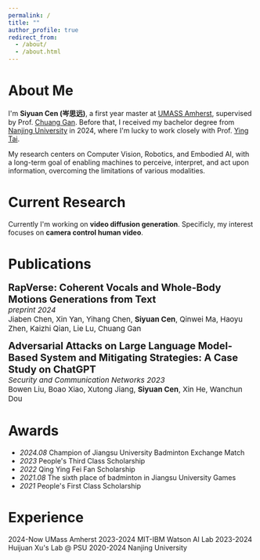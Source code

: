 ```yaml
---
permalink: /
title: ""
author_profile: true
redirect_from: 
  - /about/
  - /about.html
---
```


About Me
====
I'm **Siyuan Cen (岑思远)**, a first year master at [UMASS Amherst](https://www.umass.edu/), supervised by Prof. [Chuang Gan](https://people.csail.mit.edu/ganchuang/). Before that, I received my bachelor degree from [Nanjing University]() in 2024, where I'm lucky to work closely with Prof. [Ying Tai](https://tyshiwo.github.io/).

My research centers on Computer Vision, Robotics, and Embodied AI, with a long-term goal of enabling machines to perceive, interpret, and act upon information, overcoming the limitations of various modalities.

Current Research
====
Currently I'm working on **video diffusion generation**. Specificly, my interest focuses on **camera control human video**. 

Publications
====
**<span style="font-size: 20px;">RapVerse: Coherent Vocals and Whole-Body Motions Generations from Text</span>**<br>
<span style="font-size: 15px;">*preprint 2024*<br>
Jiaben Chen, Xin Yan, Yihang Chen, **Siyuan Cen**, Qinwei Ma, Haoyu Zhen, Kaizhi Qian, Lie Lu, Chuang Gan</span>

**<span style="font-size: 20px;">Adversarial Attacks on Large Language Model-Based System and Mitigating Strategies: A Case Study on ChatGPT</span>**<br>
<span style="font-size: 15px;">*Security and Communication Networks 2023*<br>
Bowen Liu, Boao Xiao, Xutong Jiang, **Siyuan Cen**, Xin He, Wanchun Dou</span>

Awards
====
<ul>
  <li><i>2024.08</i> Champion of Jiangsu University Badminton Exchange Match</li>
  <li><i>2023</i> People's Third Class Scholarship</li>
  <li><i>2022</i> Qing Ying Fei Fan Scholarship</li>
  <li><i>2021.08</i> The sixth place of badminton in Jiangsu University Games</li>
  <li><i>2021</i> People's First Class Scholarship</li>
</ul>

Experience
====
2024-Now UMass Amherst
2023-2024 MIT-IBM Watson AI Lab
2023-2024 Huijuan Xu's Lab @ PSU
2020-2024 Nanjing University
